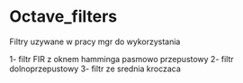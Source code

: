 # Octave_filters
Filtry uzywane w pracy mgr do wykorzystania

1- filtr FIR z oknem hamminga pasmowo przepustowy
2- filtr dolnoprzepustowy
3- filtr ze srednia kroczaca


